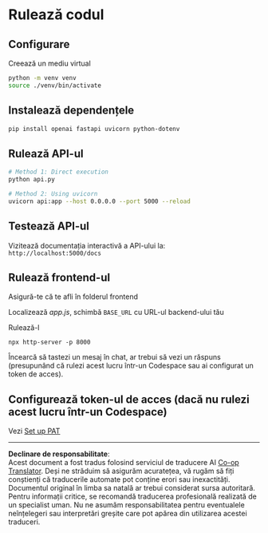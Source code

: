 <!--
CO_OP_TRANSLATOR_METADATA:
{
  "original_hash": "0aaa930f076f2d83cc872ad157f8ffd3",
  "translation_date": "2025-10-24T22:06:59+00:00",
  "source_file": "9-chat-project/solution/backend/python/README.md",
  "language_code": "ro"
}
-->
# Rulează codul

## Configurare

Creează un mediu virtual

```sh
python -m venv venv
source ./venv/bin/activate
```

## Instalează dependențele

```sh
pip install openai fastapi uvicorn python-dotenv
```

## Rulează API-ul

```sh
# Method 1: Direct execution
python api.py

# Method 2: Using uvicorn
uvicorn api:app --host 0.0.0.0 --port 5000 --reload
```

## Testează API-ul

Vizitează documentația interactivă a API-ului la: `http://localhost:5000/docs`

## Rulează frontend-ul

Asigură-te că te afli în folderul frontend

Localizează *app.js*, schimbă `BASE_URL` cu URL-ul backend-ului tău

Rulează-l

```
npx http-server -p 8000
```

Încearcă să tastezi un mesaj în chat, ar trebui să vezi un răspuns (presupunând că rulezi acest lucru într-un Codespace sau ai configurat un token de acces).

## Configurează token-ul de acces (dacă nu rulezi acest lucru într-un Codespace)

Vezi [Set up PAT](https://docs.github.com/en/authentication/keeping-your-account-and-data-secure/managing-your-personal-access-tokens)

---

**Declinare de responsabilitate**:  
Acest document a fost tradus folosind serviciul de traducere AI [Co-op Translator](https://github.com/Azure/co-op-translator). Deși ne străduim să asigurăm acuratețea, vă rugăm să fiți conștienți că traducerile automate pot conține erori sau inexactități. Documentul original în limba sa natală ar trebui considerat sursa autoritară. Pentru informații critice, se recomandă traducerea profesională realizată de un specialist uman. Nu ne asumăm responsabilitatea pentru eventualele neînțelegeri sau interpretări greșite care pot apărea din utilizarea acestei traduceri.